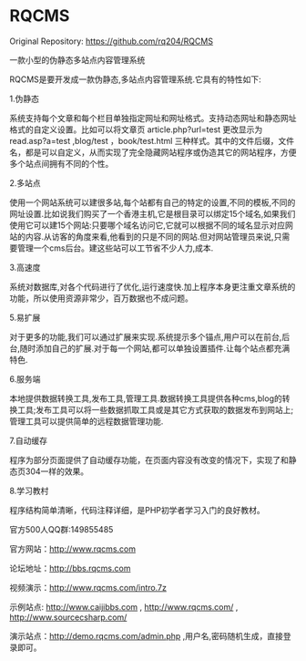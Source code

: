 RQCMS
=====

Original Repository: https://github.com/rq204/RQCMS

一款小型的伪静态多站点内容管理系统

RQCMS是要开发成一款伪静态,多站点内容管理系统.它具有的特性如下:

1.伪静态

系统支持每个文章和每个栏目单独指定网址和网址格式。支持动态网址和静态网址格式的自定义设置。比如可以将文章页 article.php?url=test 更改显示为 read.asp?a=test ,blog/test ，book/test.html 三种样式。其中的文件后缀，文件名，都是可以自定义，从而实现了完全隐藏网站程序或伪造其它的网站程序，方便多个站点间拥有不同的个性。

2.多站点

使用一个网站系统可以建很多站,每个站都有自己的特定的设置,不同的模板,不同的网址设置.比如说我们购买了一个香港主机,它是根目录可以绑定15个域名,如果我们使用它可以建15个网站:只要哪个域名访问它,它就可以根据不同的域名显示对应网站的内容.从访客的角度来看,他看到的只是不同的网站.但对网站管理员来说,只需要管理一个cms后台。建这些站可以工节省不少人力,成本.

3.高速度

系统对数据库,对各个代码进行了优化,运行速度快.加上程序本身更注重文章系统的功能，所以使用资源非常少，百万数据也不成问题。

5.易扩展

对于更多的功能,我们可以通过扩展来实现.系统提示多个锚点,用户可以在前台,后台,随时添加自己的扩展.对于每一个网站,都可以单独设置插件.让每个站点都充满特色.

6.服务端

本地提供数据转换工具,发布工具,管理工具.数据转换工具提供各种cms,blog的转换工具;发布工具可以将一些数据抓取工具或是其它方式获取的数据发布到网站上;管理工具可以提供简单的远程数据管理功能.

7.自动缓存

程序为部分页面提供了自动缓存功能，在页面内容没有改变的情况下，实现了和静态页304一样的效果。

8.学习教村

程序结构简单清晰，代码注释详细，是PHP初学者学习入门的良好教材。

官方500人QQ群:149855485

官方网站：http://www.rqcms.com

论坛地址：http://bbs.rqcms.com

视频演示：http://www.rqcms.com/intro.7z

示例站点: http://www.caijibbs.com , http://www.rqcms.com/ , http://www.sourcecsharp.com/

演示站点：http://demo.rqcms.com/admin.php ,用户名,密码随机生成，直接登录即可。 
